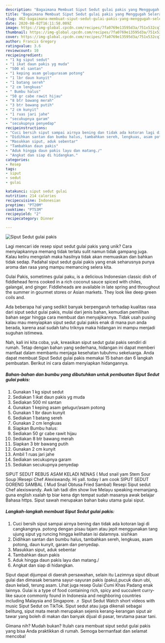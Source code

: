 ```yaml
---
description: "Bagaimana Membuat Siput Sedut gulai pakis yang Menggugah Selera"
title: "Bagaimana Membuat Siput Sedut gulai pakis yang Menggugah Selera"
slug: 462-bagaimana-membuat-siput-sedut-gulai-pakis-yang-menggugah-selera
date: 2020-08-02T16:11:58.009Z
image: https://img-global.cpcdn.com/recipes/7fa0769e13595d3a/751x532cq70/siput-sedut-gulai-pakis-foto-resep-utama.jpg
thumbnail: https://img-global.cpcdn.com/recipes/7fa0769e13595d3a/751x532cq70/siput-sedut-gulai-pakis-foto-resep-utama.jpg
cover: https://img-global.cpcdn.com/recipes/7fa0769e13595d3a/751x532cq70/siput-sedut-gulai-pakis-foto-resep-utama.jpg
author: Francis Gregory
ratingvalue: 3.6
reviewcount: 10
recipeingredient:
- "1 kg siput sedut"
- "1 ikat daun pakis yg muda"
- "500 ml santan"
- "1 keping asam gelugurasam potong"
- "1 lbr daun kunyit"
- "1 batang sereh"
- "2 cm lengkuas"
- " Bumbu halus"
- "50 gr cabe rawit hijau"
- "8 btr bawang merah"
- "3 btr bawang putih"
- "2 cm kunyit"
- "1 ruas jari jahe"
- "secukupnya garam"
- "secukupnya penyedap"
recipeinstructions:
- "Cuci bersih siput sampai airnya bening dan tidak ada kotoran lagi di cangkangnya. potong dengan pisau tajam atau jepit menggunakan tang ujung siput yg runcing hingga kelihatan isi dalamnya. sisihkan"
- "Didihkan santan dan bumbu halus, tambahkan sereh, lengkuas, asam potong, daun kunyit, garam dan penyedap."
- "Masukkan siput, aduk sebentar"
- "Tambahkan daun pakis"
- "Aduk hingga daun pakis layu dan matang./"
- "Angkat dan siap di hidangkan."
categories:
- Resep
tags:
- siput
- sedut
- gulai

katakunci: siput sedut gulai 
nutrition: 214 calories
recipecuisine: Indonesian
preptime: "PT20M"
cooktime: "PT53M"
recipeyield: "2"
recipecategory: Dinner

---
```



![Siput Sedut gulai pakis](https://img-global.cpcdn.com/recipes/7fa0769e13595d3a/751x532cq70/siput-sedut-gulai-pakis-foto-resep-utama.jpg)

Lagi mencari ide resep siput sedut gulai pakis yang unik? Cara menyiapkannya memang tidak terlalu sulit namun tidak gampang juga. Kalau keliru mengolah maka hasilnya tidak akan memuaskan dan bahkan tidak sedap. Padahal siput sedut gulai pakis yang enak seharusnya punya aroma dan rasa yang mampu memancing selera kita.

Gulai Pakis, sometimes gulai paku, is a delicious Indonesian classic dish of fiddlehead ferns cooked in a rich coconut sauce spiced with chiles, galangal, and ginger. Fiddleheads are available in late spring and throughout the summer in gourmet stores or Asian markets. They look like deep green coils and.

Ada beberapa hal yang sedikit banyak berpengaruh terhadap kualitas rasa dari siput sedut gulai pakis, mulai dari jenis bahan, kemudian pemilihan bahan segar hingga cara membuat dan menyajikannya. Tidak usah pusing kalau mau menyiapkan siput sedut gulai pakis enak di mana pun anda berada, karena asal sudah tahu triknya maka hidangan ini mampu menjadi suguhan istimewa.


Nah, kali ini kita coba, yuk, kreasikan siput sedut gulai pakis sendiri di rumah. Tetap dengan bahan yang sederhana, hidangan ini dapat memberi manfaat dalam membantu menjaga kesehatan tubuhmu sekeluarga. Anda dapat membuat Siput Sedut gulai pakis memakai 15 bahan dan 6 langkah pembuatan. Berikut ini cara dalam menyiapkan hidangannya.

<!--inarticleads1-->

##### Bahan-bahan dan bumbu yang dibutuhkan untuk pembuatan Siput Sedut gulai pakis:

1. Gunakan 1 kg siput sedut
1. Sediakan 1 ikat daun pakis yg muda
1. Sediakan 500 ml santan
1. Gunakan 1 keping asam gelugur/asam potong
1. Gunakan 1 lbr daun kunyit
1. Sediakan 1 batang sereh
1. Gunakan 2 cm lengkuas
1. Siapkan  Bumbu halus:
1. Sediakan 50 gr cabe rawit hijau
1. Sediakan 8 btr bawang merah
1. Siapkan 3 btr bawang putih
1. Gunakan 2 cm kunyit
1. Ambil 1 ruas jari jahe
1. Sediakan secukupnya garam
1. Sediakan secukupnya penyedap


SIPUT SEDUT REBUS ASAM KELADI NENAS ( Mud snail yam Stem Sour Soup )Resepi Chef Alexiswandy. Hi yall. today I am cook SIPUT SEDUT GORENG SAMBAL ( Mud Snail Obtusa Fried Sambal) Resepi Siput sedut Chef alexiswandy. Awk lah tadi dlm show live Melayu speaking memanjang. guna english xsalah tp biar kena dgn tempat sudah masanya awak belajar Bahasa https. Siput sawah merupakan bahan baku utama gulai siput. 

<!--inarticleads2-->

##### Langkah-langkah membuat Siput Sedut gulai pakis:

1. Cuci bersih siput sampai airnya bening dan tidak ada kotoran lagi di cangkangnya. potong dengan pisau tajam atau jepit menggunakan tang ujung siput yg runcing hingga kelihatan isi dalamnya. sisihkan
1. Didihkan santan dan bumbu halus, tambahkan sereh, lengkuas, asam potong, daun kunyit, garam dan penyedap.
1. Masukkan siput, aduk sebentar
1. Tambahkan daun pakis
1. Aduk hingga daun pakis layu dan matang./
1. Angkat dan siap di hidangkan.


Siput dapat dijumpai di daerah persawahan, selain itu Lazimnya siput dibuat gulai dan dimasak bersama sayur-sayuran pakis (paku),pucuk daun ubi, daun keladi, terung asam. Lihat juga resep Gulai Cumi Khas Padang enak lainnya. Gulai is a type of food containing rich, spicy and succulent curry-like sauce commonly found in Indonesia and neighboring countries including Malaysia and Singapore. ♬ Siput Sedut Watch short videos with music Siput Sedut on TikTok. Siput sedut atau juga dikenali sebagai belitung, siput mata merah merupakan sejenis kerang-kerangan siput air tawar yang boleh di makan dan banyak dijual di pasar, terutama pasar tani. 

Gimana nih? Mudah bukan? Itulah cara membuat siput sedut gulai pakis yang bisa Anda praktikkan di rumah. Semoga bermanfaat dan selamat mencoba!
